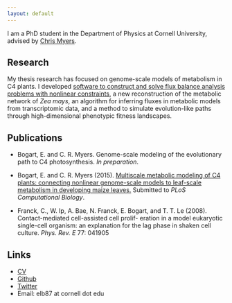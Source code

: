 ```yaml
---
layout: default
---
```

I am a PhD student in the Department of Physics at Cornell University,
advised by [Chris Myers](http://cbsu.tc.cornell.edu/staff/myers/). 

## Research

My thesis research has focused on genome-scale models of metabolism in
C4 plants. I developed [software to construct and solve flux balance
analysis problems with nonlinear
constraints](http://github.com/ebogart/fluxtools), a new
reconstruction of the metabolic network of _Zea mays_, an algorithm
for inferring fluxes in metabolic models from transcriptomic data, and
a method to simulate evolution-like paths through high-dimensional
phenotypic fitness landscapes.

## Publications

* Bogart, E. and C. R. Myers. Genome-scale modeling of the evolutionary path to C4 photosynthesis. _In preparation_.

* Bogart, E. and C. R. Myers (2015). [Multiscale metabolic modeling of
C4 plants: connecting nonlinear genome-scale models to leaf-scale
metabolism in developing maize
leaves.](http://arxiv.org/abs/1502.07969) Submitted to _PLoS
Computational Biology_.

* Franck, C., W. Ip, A. Bae, N. Franck, E. Bogart, and T. T. Le
(2008). Contact-mediated cell-assisted cell prolif- eration in a model
eukaryotic single-cell organism: an explanation for the lag phase in
shaken cell culture.  _Phys. Rev. E_ 77: 041905

## Links

* [CV](eli_bogart_cv.pdf)
* [Github](http://github.com/ebogart)
* [Twitter](http://twitter.com/eli_bogart)
* Email: elb87 at cornell dot edu

